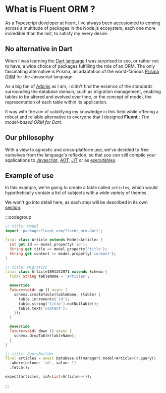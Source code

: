 # What is Fluent ORM ?

As a Typescript developer at heart, I've always been accustomed to coming across a multitude of packages in the Node.js ecosystem, each one more incredible than the last, to satisfy my every desire.

## No alternative in Dart
When I was learning the [Dart language](https://dart.dev) I was surprised to see, or rather not to have, a wide choice of packages fulfilling the role of an ORM. The only fascinating alternative is Prisma, an adaptation of the world-famous [Prisma ORM](https://www.prisma.io) for the Javascript language.

As a big fan of [Adonis](https://adonisjs.com) as I am, I didn't find the essence of the standards surrounding the database domain, such as migration management, enabling tables to be altered and evolved over time, or the concept of model, the representation of each table within its application.

It was with the aim of solidifying my knowledge in this field while offering a robust and reliable alternative to everyone that I designed **Fluent** : *The model-based ORM for Dart*.

## Our philosophy
With a view to agnostic and cross-platform use, we've decided to free ourselves from the language's reflexion, so that you can still compile your applications to [Javascript](https://dart.dev/web/js-interop), [AOT](https://dart.dev/tools/dart-compile#aot-snapshot), [JIT](https://dart.dev/tools/dart-compile#jit-snapshot) or as [executables](https://dart.dev/tools/dart-compile#exe).

## Example of use
In this example, we're going to create a table called `articles`, which would hypothetically contain a list of subjects with a wide variety of themes.

We won't go into detail here, as each step will be described in its own [section](migrations).

:::codegroup
```dart
// title: Model
import 'package:fluent_orm/fluent_orm.dart';

final class Article extends Model<Article> {
  int get id => model.property('id');
  String get title => model.property('title');
  String get content => model.property('content');
}
```

```dart
// title: Migration
final class Article1691342071 extends Schema {
  final String tableName = 'articles';

  @override
  Future<void> up () async {
    schema.createTable(tableName, (table) {
      table.increments('id');
      table.string('title').notNullable();
      table.text('content');
    });
  }

  @override
  Future<void> down () async {
    schema.dropTable(tableName);
  }
}
```

```dart
// title: QueryBuilder
final articles = await Database.of(manager).model<Article>().query()
  .where(column: 'id', value: 1)
  .fetch();

expect(articles, isA<List<Article>>());
```
:::
